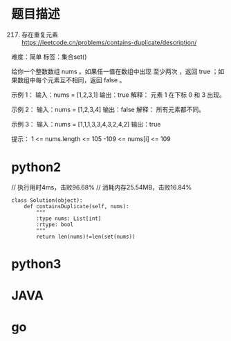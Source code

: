 # 题目描述

217. 存在重复元素  
https://leetcode.cn/problems/contains-duplicate/description/  

难度：简单
标签：集合set()

给你一个整数数组 nums 。如果任一值在数组中出现 至少两次 ，返回 true ；如果数组中每个元素互不相同，返回 false 。

示例 1：
输入：nums = [1,2,3,1]
输出：true
解释：
元素 1 在下标 0 和 3 出现。

示例 2：
输入：nums = [1,2,3,4]
输出：false
解释：
所有元素都不同。

示例 3：
输入：nums = [1,1,1,3,3,4,3,2,4,2]
输出：true

提示：
1 <= nums.length <= 105
-109 <= nums[i] <= 109

# python2

// 执行用时4ms，击败96.68%
// 消耗内存25.54MB，击败16.84%
```
class Solution(object):
    def containsDuplicate(self, nums):
        """
        :type nums: List[int]
        :rtype: bool
        """
        return len(nums)!=len(set(nums))
```

# python3 

# JAVA

# go
